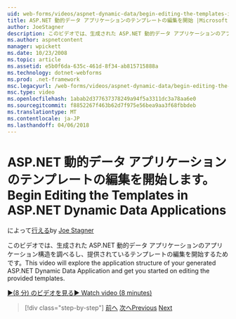 ```yaml
---
uid: web-forms/videos/aspnet-dynamic-data/begin-editing-the-templates-in-aspnet-dynamic-data-applications
title: ASP.NET 動的データ アプリケーションのテンプレートの編集を開始 |Microsoft ドキュメント
author: JoeStagner
description: このビデオでは、生成された ASP.NET 動的データ アプリケーションのアプリケーション構造を調べるし、提供されているテンプレートの編集を開始するためです。
ms.author: aspnetcontent
manager: wpickett
ms.date: 10/23/2008
ms.topic: article
ms.assetid: e5b0f6da-635c-461d-8f34-ab815715888a
ms.technology: dotnet-webforms
ms.prod: .net-framework
msc.legacyurl: /web-forms/videos/aspnet-dynamic-data/begin-editing-the-templates-in-aspnet-dynamic-data-applications
msc.type: video
ms.openlocfilehash: 1abab2d377637378249a94f5a3311dc3a78aa6e0
ms.sourcegitcommit: f8852267f463b62d7f975e56bea9aa3f68fbbdeb
ms.translationtype: MT
ms.contentlocale: ja-JP
ms.lasthandoff: 04/06/2018
---
```

<a name="begin-editing-the-templates-in-aspnet-dynamic-data-applications"></a><span data-ttu-id="9f29e-103">ASP.NET 動的データ アプリケーションのテンプレートの編集を開始します。</span><span class="sxs-lookup"><span data-stu-id="9f29e-103">Begin Editing the Templates in ASP.NET Dynamic Data Applications</span></span>
====================
<span data-ttu-id="9f29e-104">によって[行える](https://github.com/JoeStagner)</span><span class="sxs-lookup"><span data-stu-id="9f29e-104">by [Joe Stagner](https://github.com/JoeStagner)</span></span>

<span data-ttu-id="9f29e-105">このビデオでは、生成された ASP.NET 動的データ アプリケーションのアプリケーション構造を調べるし、提供されているテンプレートの編集を開始するためです。</span><span class="sxs-lookup"><span data-stu-id="9f29e-105">This video will explore the application structure of your generated ASP.NET Dynamic Data Application and get you started on editing the provided templates.</span></span>

[<span data-ttu-id="9f29e-106">&#9654;(8 分) のビデオを見る</span><span class="sxs-lookup"><span data-stu-id="9f29e-106">&#9654; Watch video (8 minutes)</span></span>](https://channel9.msdn.com/Blogs/ASP-NET-Site-Videos/begin-editing-the-templates-in-aspnet-dynamic-data-applications)

> [!div class="step-by-step"]
> <span data-ttu-id="9f29e-107">[前へ](getting-started-with-dynamic-data.md)
> [次へ](begin-modifying-dynamic-data-applications-with-url-routing.md)</span><span class="sxs-lookup"><span data-stu-id="9f29e-107">[Previous](getting-started-with-dynamic-data.md)
[Next](begin-modifying-dynamic-data-applications-with-url-routing.md)</span></span>
